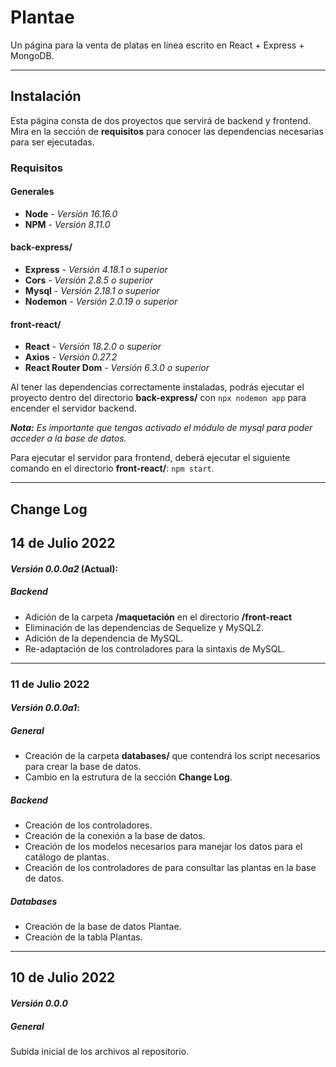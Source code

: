 <h1>Plantae</h1>
Un página para la venta de platas en línea escrito en React + Express + MongoDB.

---
## Instalación
Esta página consta de dos proyectos que servirá de backend y frontend. Mira en la sección de **requisitos** para conocer las dependencias necesarias para ser ejecutadas.
### Requisitos
#### Generales
+ **Node** - _Versión 16.16.0_
+ **NPM** - _Versión 8.11.0_
#### back-express/
+ **Express** - _Versión 4.18.1 o superior_
+ **Cors** - _Versión 2.8.5 o superior_
+ **Mysql** - _Versión 2.18.1 o superior_
+ **Nodemon** - _Versión 2.0.19 o superior_
#### front-react/
+ **React** - _Versión 18.2.0 o superior_
+ **Axios** - _Versión 0.27.2_
+ **React Router Dom** - _Versión 6.3.0 o superior_

Al tener las dependencias correctamente instaladas, podrás ejecutar el proyecto dentro del directorio **back-express/** con ```npx nodemon app``` para encender el servidor backend.

***Nota:** Es importante que tengas activado el módulo de mysql para poder acceder a la base de datos.* 

Para ejecutar el servidor para frontend, deberá ejecutar el siguiente comando en el directorio **front-react/**: ```npm start```.

---

## Change Log

## 14 de Julio 2022
#### _Versión 0.0.0a2_ (Actual):
##### Backend
+ Adición de la carpeta **/maquetación** en el directorio **/front-react**
+ Eliminación de las dependencias de Sequelize y MySQL2.
+ Adición de la dependencia de MySQL.
+ Re-adaptación de los controladores para la sintaxis de MySQL.

---

### 11 de Julio 2022
#### _Versión 0.0.0a1_:
##### General
+ Creación de la carpeta **databases/** que contendrá  los script necesarios para crear la base de datos.
+ Cambio en la estrutura de la sección **Change Log**.
##### Backend
+ Creación de los controladores.
+ Creación de la conexión a la base de datos.
+ Creación de los modelos necesarios para manejar los datos para el catálogo de plantas.
+ Creación de los controladores de para consultar las plantas en la base de datos.
##### Databases
+ Creación de la base de datos Plantae.
+ Creación de la tabla Plantas.

---

## 10 de Julio 2022
#### _Versión 0.0.0_
##### General
Subida inicial de los archivos al repositorio.
